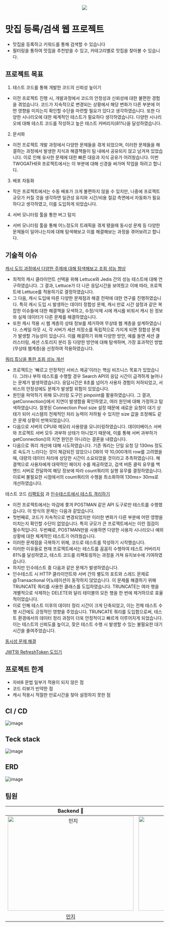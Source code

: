 
<p align="center">
  <img src="https://github.com/TWOGATH3R/.github/assets/66842566/39335476-6b15-4ff3-be52-be5b47dbbd10">
</p>

# 맛집 등록/검색 웹 프로젝트
- 맛집을 등록하고 키워드를 통해 검색할 수 있습니다<br>
- 필터링을 통하여 맛집을 추천받을 수 있고, 카테고리별로 맛집을 찾아볼 수 있습니다.

## 프로젝트 목표
1. 테스트 코드를 통해 개발한 코드의 신뢰성 높이기
- 이전 프로젝트 진행 시, 개발과정에서 코드의 안정성과 신뢰성에 대한 불편한 경험을 겪었습니다. 코드가 지속적으로 변경되는 상황에서 해당 변화가 다른 부분에 어떤 영향을 미치는지 확인할 수단을 마련할 필요가 있다고 생각하였습니다. 또한 다양한 시나리오에 대한 체계적인 테스트가 필요하다 생각하였습니다. 다양한 시나리오에 대해 테스트 코드를 작성하고 높은 테스트 커버리지(81%)을 달성하였습니다.

2. 문서화
- 이전 프로젝트 개발 과정에서 다양한 문제들을 겪게 되었으며, 이러한 문제들을 해결하는 과정에서 발생한 지식과 해결책들이 팀 내에서 공유되지 않고 남겨져 있었습니다. 이로 인해 유사한 문제에 대한 빠른 대응과 지식 공유가 어려웠습니다. 이번 TWOGATHER 프로젝트에서는 이 부분에 대해 신경을 써가며 작업을 하려고 합니다.

3. 배포 자동화
- 작은 프로젝트에서는 수동 배포가 크게 불편하지 않을 수 있지만, 나중에 프로젝트 규모가 커질 것을 생각하면 일관성 유지와 시간/비용 절감 측면에서 자동화가 필요하다고 생각하였고, 이를 도입하게 되었습니다.

4. 서버 모니터링 툴을 통한 버그 탐지
- 서버 모니터링 툴을 통해 어느정도의 트래픽을 겪게 됐을때 동시성 문제 등 다양한 문제들이 일어나는지에 대해 탐색해보고 이를 해결해보는 과정을 겪어보려고 합니다.
      
## 기술적 이슈
[캐시 도입 과정에서 다양한 주제에 대해 탐색해보고 조회 성능 향상](https://flrefly.tistory.com/7)
- 최적의 캐시 클라이언트 선택을 위해 Lettuce와 Jedis 간의 성능 테스트에 대해 연구하였습니다. 그 결과, Lettuce가 더 나은 응답시간을 보여줬고 이에 따라, 프로젝트에 Lettuce를 적용하기로 결정하였습니다.
- 그 다음, 캐시 도입에 따른 다양한 문제점과 해결 전략에 대한 연구를 진행하였습니다. 특히 캐시 도입 시 발생하는 데이터 정합성 문제, 캐시 만료 시간 설정과 같은 복잡한 이슈들에 대한 해결책을 모색하고, 수정/삭제 시에 캐시를 비워서 캐시 된 정보와 실제 데이터가 다른 문제를 해결하였습니다.
- 또한 캐시 적용 시 웹 계층의 상태 정보를 제거하여 무상태 웹 계층을 설계하였습니다. 스케일 아웃 시, 각 서버가 세션 저장소를 독립적으로 가지게 되면 정합성 문제가 발생할 가능성이 있습니다. 이를 해결하기 위해 다양한 방안, 예를 들면 세션 클러스터링, 세션 스토리지 분리 등 다양한 방안에 대해 탐색하며, 가장 효과적인 방법(무상태 웹계층)을 선정하여 적용하였습니다.

[쿼리 튜닝을 통한 조회 성능 개선](https://flrefly.tistory.com/8)
- 프로젝트는 '빠르고 안정적인 서비스 제공'이라는 핵심 비즈니스 목표가 있었습니다. 그러나 부하 테스트를 수행할 경우 Search API의 응답 시간이 급격하게 늘어나는 문제가 발생하였습니다. 응답시간은 8초를 넘어가 사용자 경험이 저하되었고, 서비스의 안정성에도 문제가 발생할 위험이 있었습니다.
- 원인을 파악하기 위해 모니터링 도구인 pinpoint를 활용하였습니다. 그 결과, getConnection()에서 지연이 발생함을 확인하였고, 여러 원인에 대해 가정하고 탐색하였습니다. 잘못된 Connection Pool size 설정 때문에 새로운 요청이 대기 상태가 되어 시스템의 전체적인 처리 능력이 저하될 수 있지만 size 값을 조정해도 같은 문제 상황이 반복되었습니다.
- 다음으로 서버의 CPU와 메모리 사용량을 모니터링하였습니다. 데이터베이스 서버와 프로젝트 서버 모두 과부하 상태가 아니었기 때문에, 이를 통해 서버 과부하가 getConnection()의 지연 원인은 아니라는 결론을 내렸습니다.
- 다음으로 쿼리 개선에 대해 시도하였습니다. 기존 쿼리는 단일 요청 당 130ms 정도로 속도가 느리다는 것이 체감되진 않았으나 DB의 약 10,000개의 row를 고려했을 때, 대량의 데이터 처리에 상당한 시간이 소요되었을 것이라고 추측하였습니다. 해결책으로 사용자에게 대략적인 페이지 수를 제공하였고, 검색 버튼 클릭 유무를 백엔드 서버로 전달하여 해당 정보에 따라 count쿼리의 실행 유무를 결정하였습니다. 이로써 불필요한 시점에서의 count쿼리의 수행을 최소화하여 130ms> 30ms로 개선하였습니다.

테스트 코드 [리팩토링](https://github.com/TWOGATH3R/twogather-web-backend/wiki/TestHelper사용해서-테스트-리팩토링하기) 과 [인수테스트에서 테스트 격리하기](https://github.com/TWOGATH3R/twogather-web-backend/wiki/인수테스트에서-테스트-격리하기)
- 이전 프로젝트에서는 마감에 쫓겨 POSTMAN 같은 API 도구로만 테스트를 수행했습니다. 이 방식의 문제는 다음과 같았습니다.
- 첫번째로, 코드가 지속적으로 변경되었지만 이러한 변화가 다른 부분에 어떤 영향을 미치는지 확인할 수단이 없었습니다. 특히 규모가 큰 프로젝트에서는 이런 점검이 필수적입니다.
두번째로, POSTMAN만을 사용하면 다양한 사용자 시나리오나 예외 상황에 대한 체계적인 테스트가 어려웠습니다.
- 이러한 문제점을 극복하기 위해, 코드로 테스트를 작성하기 시작했습니다.
- 이러한 이유들로 현재 프로젝트에서는 테스트를 꼼꼼히 수행하여 테스트 커버리지 81%를 달성하였고, 테스트 코드를 리팩토링하는 과정을 거쳐 유지보수에 기여하였습니다.
- 하지만 인수테스트 중 다음과 같은 문제가 발생하였습니다.
- 인수테스트 시 HTTP 클라이언트와 서버 간의 별도의 포트와 스레드 문제로 @Transactional 어노테이션이 동작하지 않았습니다. 이 문제를 해결하기 위해 TRUNCATE 쿼리를 사용한 클래스를 도입하였습니다. TRUNCATE는 여러 행을 개별적으로 삭제하는 DELETE와 달리 테이블의 모든 행을 한 번에 제거하므로 효율적이었습니다.
- 이로 인해 테스트 이후의 데이터 정리 시간이 크게 단축되었고, 이는 전체 테스트 수행 시간에도 긍정적인 영향을 주었습니다. TRUNCATE 쿼리를 도입함으로써, 테스트 환경에서의 데이터 정리 과정이 더욱 안정적이고 빠르게 이루어지게 되었습니다. 이는 테스트의 신뢰도를 높이고, 잦은 테스트 수행 시 발생할 수 있는 불필요한 대기 시간을 줄여주었습니다.

[동시성 문제 해결](https://flrefly.tistory.com/22)

[JWT와 RefreshToken 도입기](https://flrefly.tistory.com/14)

## 프로젝트 한계
- 자바8 문법 일부가 적용이 되지 않은 점
- 코드 리뷰가 빈약한 점
- 캐시 적용시 적절한 만료시간을 찾아 설정하지 못한 점


## CI / CD
![image](https://github.com/TWOGATH3R/twogather-web-backend/assets/66842566/d96d47be-3da6-48df-9b2b-4260815f4f16)

## Teck stack
![image](https://github.com/TWOGATH3R/twogather-web-backend/assets/66842566/1c217223-40a6-4e14-afc4-a1be216041fa)

## ERD
![image](https://github.com/TWOGATH3R/twogather-web-backend/assets/66842566/20874d74-f976-40af-9b27-1472106ba7f5)

## 팀원
| Backend 🌟 | Backend 🌟 | 
| :-----: | :-----: | 
| <img src="https://github.com/TWOGATH3R/.github/assets/66842566/5c881f2e-c0a8-43dd-a301-51865d24deac" width=400px height=300px  alt="민지"/> | <img src="https://github.com/TWOGATH3R/.github/assets/66842566/174fbbed-dbba-4cfc-8c71-12fe15008521" width=400px height=300px alt="지호"/> | <img src="https://github.com/TWOGATH3R/.github/assets/66842566/f85e58c9-126d-4710-9253-269bc77e0bf8" width=400px height=300px alt="태욱"/> | 
|                       [민지](https://github.com/Flre-fly)                        |                            [지호](https://github.com/J-I-H-O)                            |                            
